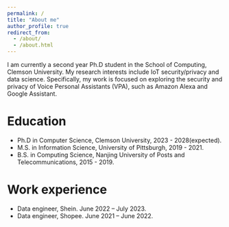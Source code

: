 ```yaml
---
permalink: /
title: "About me"
author_profile: true
redirect_from: 
  - /about/
  - /about.html
---
```


I am currently a second year Ph.D student in the School of Computing, Clemson University. My research interests include IoT security/privacy and data science. Specifically, my work is focused on exploring the security and privacy of Voice Personal Assistants (VPA), such as Amazon Alexa and Google Assistant.

Education
======
* Ph.D in Computer Science, Clemson University, 2023 - 2028(expected).
* M.S. in Information Science, University of Pittsburgh, 2019 - 2021.
* B.S. in Computing Science, Nanjing University of Posts and Telecommunications, 2015 - 2019.

Work experience
======
* Data engineer, Shein. June 2022 – July 2023.
* Data engineer, Shopee. June 2021 – June 2022.